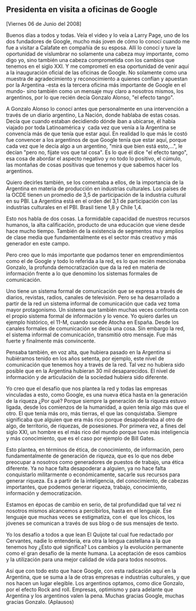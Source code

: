 Presidenta en visita a oficinas de Google
-----------------------------------------

[Viernes 06 de Junio del 2008]

Buenos días a todos y todas. Veía el video y lo veía a Larry Page, uno
de los dos fundadores de Google, mucho más joven de cómo lo conocí
cuando me fue a visitar a Calafate en compañía de su esposa. Allí lo
conocí y tuve la oportunidad de vislumbrar no solamente una cabeza muy
importante, como digo yo, sino también una cabeza comprometida con los
cambios que tenemos en el siglo XXI. Y me comprometí en esa oportunidad
de venir aquí a la inauguración oficial de las oficinas de Google. No
solamente como una muestra de agradecimiento y reconocimiento a quienes
confían y apuestan por la Argentina -esta es la tercera oficina más
importante de Google en el mundo- sino también como un mensaje muy claro
a nosotros mismos, los argentinos, por lo que recién decía Gonzalo
Alonso, "el efecto tango".

A Gonzalo Alonso lo conocí antes que personalmente en una intervención a
través de un diario argentino, La Nación, donde hablaba de estas cosas.
Decía que cuando estaban decidiendo dónde iban a ubicarse, él había
viajado por toda Latinoamérica y  cada vez que venía a la Argentina se
convencía más de que tenía que estar aquí. En realidad lo que más le
costó fue convencer a los argentinos de que Google tenía que estar aquí,
porque cada vez que le decía algo a un argentino, "mirá que bien está
esto,...", le decían "pero no, fijate vos que tal cosa". Es lo que él
dice "el efecto tango", esa cosa de abordar el aspecto negativo y no
todo lo positivo, el cúmulo, las montañas de cosas positivas que tenemos
y que sabemos hacer los argentinos.

Quiero decirles también, se los comentaba a ellos, de la importancia de
la Argentina en materia de producción en industrias culturales. Los
países de la OCDE tienen un promedio de 3,5 de participación de la
industria cultural en su PBI. La Argentina está en el orden del 3,1 de
participación con las industrias culturales en el PBI. Brasil tiene 1,8
y Chile 1,4.

Esto nos habla de dos cosas. La formidable capacidad de nuestros
recursos humanos, la alta calificación, producto de una educación que
viene desde hace mucho tiempo. También de la existencia de segmentos muy
amplios de clase media que fundamentalmente es el sector más creativo y
más generador en este campo.

Pero creo que lo más importante que podamos tener en emprendimientos
como el de Google y todo lo referida a la red, es lo que recién
mencionaba Gonzalo, la profunda democratización que da la red en materia
de información frente a lo que denomino los sistemas formales de
comunicación.

Uno tiene un sistema formal de comunicación que se expresa a través de
diarios, revistas, radios, canales de televisión. Pero se ha
desarrollado a partir de la red un sistema informal de comunicación que
cada vez toma mayor protagonismo. Un sistema que también muchas veces
confronta con el propio sistema formal de información y lo vence. Yo
quiero darles un ejemplo histórico, el 11-M, cuando sucede Atocha en
España. Desde los canales formales de comunicación se decía una cosa.
Sin embargo la red, el sistema informal de comunicación, transmitió otro
mensaje. Fue más fuerte y finalmente más convincente.

Pensaba también, en voz alta, que hubiera pasado en la Argentina si
hubiéramos tenido en los años setenta, por ejemplo, este nivel de
comunicación que tenemos hoy a través de la red. Tal vez no hubiera sido
posible que en la Argentina hubieran 30 mil desaparecidos. El nivel de
información y de articulación de la sociedad hubiera sido diferente.

Yo creo que el desafío que nos plantea la red y todas las empresas
vinculadas a esto, como Google, es una nueva ética hasta en la
generación de la riqueza ¿Por qué? Porque siempre la generación de la
riqueza estuvo ligada, desde los comienzos de la humanidad, a quien
tenía algo más que el otro. El que tenía más oro, más tierras, el que
las conquistaba. Siempre significaba que alguien que era más rico porque
desapoderaba al otro de algo, de territorio, de riquezas, de posesiones.
Por primera vez, a fines del siglo XXI, un hombre es el más rico del
mundo porque tuvo más inteligencia y más conocimiento, que es el caso
por ejemplo de Bill Gates.

Esto plantea, en términos de ética, de conocimiento, de información,
pero fundamentalmente de generación de riqueza, que es lo que nos debe
preocupar a nosotros como generadores de puestos de trabajo, una ética
diferente. Ya no hace falta desapoderar a alguien, ya no hace falta
conquistarlo militarmente o económicamente, sacarle sus recursos para
generar riqueza. Es a partir de la inteligencia, del conocimiento, de
cabezas importantes, que podemos generar riqueza, trabajo, conocimiento,
información y democratización.

Estamos en épocas de cambio en serio, de tal profundidad que tal vez ni
nosotros mismos alcancemos a percibirlos, hasta en el lenguaje. Ese
lenguaje que muchas veces se estigmatiza, con el  que los chicos, los
jóvenes se comunican a través de sus blog o de sus mensajes de texto.

Yo los desafío a todos a que lean El Quijote tal cual fue redactado por
Cervantes, nadie lo entendería, era otra la lengua castellana a la que
tenemos hoy ¿Esto qué significa? Los cambios y la evolución permanente
como el gran desafío de la mente humana. La aceptación de esos cambios y
la utilización para una mejor calidad de vida para todos nosotros.

Así que con todo esto que hace Google, con esta radicación aquí en la
Argentina, que se suma a la de otras empresas e industrias culturales, y
que nos hacen un lugar elegible. Los argentinos optamos, como dice
Gonzalo, por el efecto Rock and roll. Empresas, optimismo y para
adelante que Argentina y los argentinos valen la pena. Muchas gracias
Google, muchas gracias Gonzalo. (Aplausos)                              

